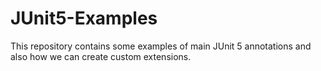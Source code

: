 # JUnit5-Examples
This repository contains some examples of main JUnit 5 annotations and also how we can create custom extensions.
